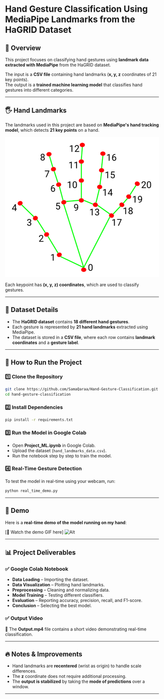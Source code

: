 # Hand Gesture Classification Using MediaPipe Landmarks from the HaGRID Dataset  

## 📌 Overview  
This project focuses on classifying hand gestures using **landmark data extracted with MediaPipe** from the HaGRID dataset.  

The input is a **CSV file** containing hand landmarks (**x, y, z** coordinates of 21 key points).  
The output is a **trained machine learning model** that classifies hand gestures into different categories.  

---

## 🖐️ Hand Landmarks  
The landmarks used in this project are based on **MediaPipe's hand tracking model**, which detects **21 key points** on a hand.  

![Hand Landmarks](img.png)  

Each keypoint has **(x, y, z) coordinates**, which are used to classify gestures.  

---

## 📂 Dataset Details  
- The **HaGRID dataset** contains **18 different hand gestures**.  
- Each gesture is represented by **21 hand landmarks** extracted using MediaPipe.  
- The dataset is stored in a **CSV file**, where each row contains **landmark coordinates** and a **gesture label**.  

---

## 🚀 How to Run the Project  

### 1️⃣ Clone the Repository  
```bash
git clone https://github.com/SamaQaraa/Hand-Gesture-Classification.git
cd hand-gesture-classification
```

### 2️⃣ Install Dependencies  
```bash
pip install -r requirements.txt
```

### 3️⃣ Run the Model in Google Colab  
- Open **Project_ML.ipynb** in Google Colab.  
- Upload the dataset (`hand_landmarks_data.csv`).  
- Run the notebook step by step to train the model.  

### 4️⃣ Real-Time Gesture Detection  
To test the model in real-time using your webcam, run:  
```bash
python real_time_demo.py
```

---

## 🎥 Demo  

Here is a **real-time demo of the model running on my hand**:  

[🎥 Watch the demo GIF here]
![Alt](https://github.com/SamaQaraa/Hand-Gesture-Classification/raw/main/Demo.gif?raw=true?v=3)

---

## 📊 Project Deliverables  

### ✅ Google Colab Notebook  
- **Data Loading** – Importing the dataset.  
- **Data Visualization** – Plotting hand landmarks.  
- **Preprocessing** – Cleaning and normalizing data.  
- **Model Training** – Testing different classifiers.  
- **Evaluation** – Reporting accuracy, precision, recall, and F1-score.  
- **Conclusion** – Selecting the best model.  

### ✅ Output Video  
🎥 The **Output.mp4** file contains a short video demonstrating real-time classification.  

---

## 🔥 Notes & Improvements  
- Hand landmarks are **recentered** (wrist as origin) to handle scale differences.  
- The **z** coordinate does not require additional processing.  
- The **output is stabilized** by taking the **mode of predictions** over a window.  

---